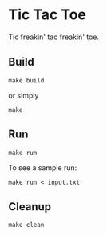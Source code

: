 # Tic Tac Toe
Tic freakin' tac freakin' toe.

## Build
```
make build
```
or simply
```
make
```

## Run
```
make run
```
To see a sample run:
```
make run < input.txt
```

## Cleanup
```
make clean
```
